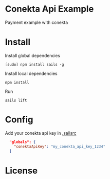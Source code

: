 # Conekta Api Example


Payment example with conekta


# Install


Install global dependencies

```shell
[sudo] npm install sails -g
```

Install local dependencies

```shell
npm install
```

Run

```shell
sails lift
```


# Config

Add your conekta api key in [.sailsrc](./.sailsrc)

```json
  "globals": {
    "conektaApiKey": "my_conekta_api_key_1234"
  }
```


# License
